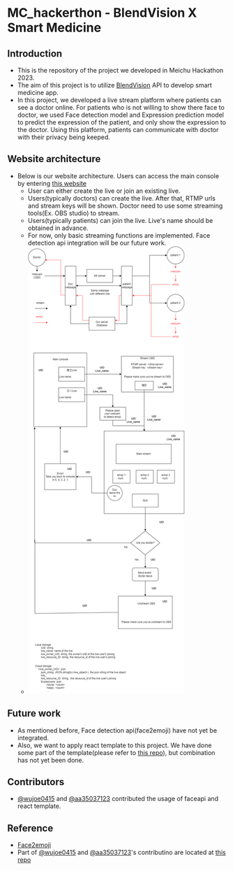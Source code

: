 # MC_hackerthon - BlendVision X Smart Medicine
## Introduction
+ This is the repository of the project we developed in Meichu Hackathon 2023.
+ The aim of this project is to utilize [BlendVision](https://www.blendvision.com/zh-tw/) API to develop smart medicine app.
+ In this project, we developed a live stream platform where patients can see a doctor online. For patients who is not willing to show there face to doctor, we used Face detection model and Expression prediction model to predict the expression of the patient, and only show the expression to the doctor. Using this platform, patients can communicate with doctor with their privacy being keeped. 

## Website architecture
+ Below is our website architecture. Users can access the main console by entering [this website](https://kkcompanyweb.web.app)
  + User can either create the live or join an existing live.
  + Users(typically doctors) can create the live. After that, RTMP urls and stream keys will be shown. Doctor need to use some streaming tools(Ex. OBS studio) to stream.
  + Users(typically patients) can join the live. Live's name should be obtained in advance. 
  + For now, only basic streaming functions are implemented. Face detection api integration will be our future work.
  + ![image](https://github.com/shigon255/MC_hackerthon/blob/main/architecture.png)


## Future work
+ As mentioned before, Face detection api(face2emoji) have not yet be integrated.
+ Also, we want to apply react template to this project. We have done some part of the template(please refer to [this repo](https://github.com/aa35037123/medical_stream_filter_mchackathon)), but combination has not yet been done.

## Contributors
+ [@wujoe0415](https://github.com/wujoe0415) and [@aa35037123](https://github.com/aa35037123) contributed the usage of faceapi and react template. 

## Reference
+ [Face2emoji](https://github.com/yuikoito/face2emoji)
+ Part of [@wujoe0415](https://github.com/wujoe0415) and [@aa35037123](https://github.com/aa35037123)'s contributino are located at [this repo](https://github.com/aa35037123/medical_stream_filter_mchackathon)

